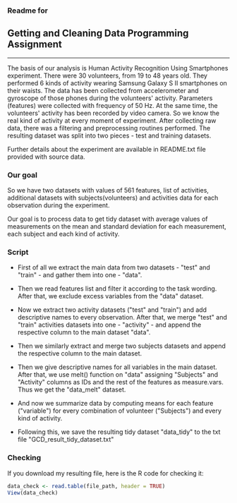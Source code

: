 ### Readme for

## Getting and Cleaning Data Programming Assignment

---

The basis of our analysis is Human Activity Recognition Using Smartphones experiment.
There were 30 volunteers, from 19 to 48 years old. They performed 6 kinds of activity wearing Samsung Galaxy S II smartphones on their waists.
The data has been collected from accelerometer and gyroscope of those phones during the volunteers' activity. Parameters (features) were collected with frequency of 50 Hz. At the same time, the volunteers' activity has been recorded by video camera. So we know the real kind of activity at every moment of experiment.
After collecting raw data, there was a filtering and preprocessing routines performed. The resulting dataset was split into two pieces - test and training datasets.

Further details about the experiment are available in README.txt file provided with source data.

### Our goal

So we have two datasets with values of 561 features, list of activities, additional datasets with subjects(volunteers) and activities data for each observation during the experiment.

Our goal is to process data to get tidy dataset with average values of measurements on the mean and standard deviation for each measurement, each subject and each kind of activity.

### Script

* First of all we extract the main data from two datasets - "test" and "train" - and gather them into one - "data".

* Then we read features list and filter it according to the task wording. After that, we exclude excess variables from the "data" dataset.

* Now we extract two activity datasets ("test" and "train") and add descriptive names to every observation. After that, we merge "test" and "train" activities datasets into one - "activity" - and append the respective column to the main dataset "data".

* Then we similarly extract and merge two subjects datasets and append the respective column to the main dataset.

* Then we give descriptive names for all variables in the main dataset.
After that, we use melt() function on "data" assigning "Subjects" and "Activity" columns as IDs and the rest of the features as measure.vars. Thus we get the "data_melt" dataset.

* And now we summarize data by computing means for each feature ("variable") for every combination of volunteer ("Subjects") and every kind of activity.

* Following this, we save the resulting tidy dataset "data_tidy" to the txt file "GCD_result_tidy_dataset.txt"

### Checking

If you download my resulting file, here is the R code for checking it:
```r
data_check <- read.table(file_path, header = TRUE)
View(data_check)
```

